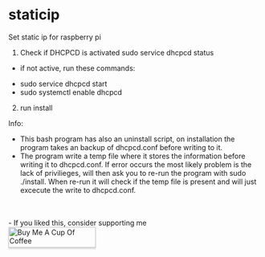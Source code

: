 # staticip

Set static ip for raspberry pi

1. Check if DHCPCD is activated
sudo service dhcpcd status

* if not active, run these commands:
- sudo service dhcpcd start
- sudo systemctl enable dhcpcd

2. run install

Info:
- This bash program has also an uninstall script, on installation the program takes an backup of dhcpcd.conf before
writing to it.
- The program write a temp file where it stores the information before writing it to dhcpcd.conf. If error occurs the most likely problem is the lack of privilieges, will then ask you to re-run the program with sudo ./install. When re-run it will check if the temp file is present and will just excecute the write to dhcpcd.conf.



<br>
<br>
- If you liked this, consider supporting me
<br>
	<a href="https://www.buymeacoffee.com/heggland" target="_blank"><img src="https://www.buymeacoffee.com/assets/img/custom_images/orange_img.png" alt="Buy Me A Cup Of 		Coffee" style="height: 41px !important;width: 174px !important;box-shadow: 0px 3px 2px 0px rgba(190, 190, 190, 0.5) !important;-webkit-box-shadow: 0px 3px 2px 0px 		rgba(190, 190, 190, 0.5) !important;" ></a>
